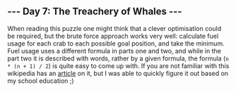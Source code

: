 ## --- Day 7: The Treachery of Whales ---

When reading this puzzle one might think that a clever optimisation could be required,
but the brute force approach works very well: calculate fuel usage for each crab to each 
possible goal position, and take the minimum. Fuel usage uses a different formula in parts
one and two, and while in the part two it is described with words, rather by a given formula,
the formula (`n * (n + 1) / 2`) is quite easy to come up with. If you are not familiar with
this wikipedia has an [article](https://en.wikipedia.org/wiki/1_%2B_2_%2B_3_%2B_4_%2B_%E2%8B%AF)
on it, but I was able to quickly figure it out based on my school education ;)
